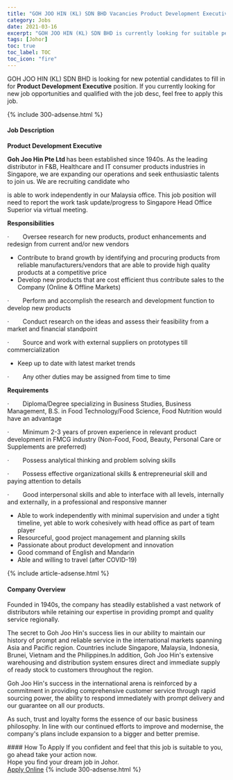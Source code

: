 ```yaml
---
title: "GOH JOO HIN (KL) SDN BHD Vacancies Product Development Executive" 
category: Jobs 
date: 2021-03-16 
excerpt: "GOH JOO HIN (KL) SDN BHD is currently looking for suitable person to fill in the Product Development Executive which based in Johor" 
tags: [Johor] 
toc: true 
toc_label: TOC 
toc_icon: "fire" 
--- 
```


<p>GOH JOO HIN (KL) SDN BHD is looking for new potential candidates to fill in for <b>Product Development Executive</b> position. If you currently looking for new job opportunities and qualified with the job desc, feel free to apply this job.
</p>{% include 300-adsense.html %} 
<div><div><h4>Job Description</h4></div><div><div><span><div><p><strong>Product Development Executive</strong></p><p><strong>Goh Joo Hin Pte Ltd </strong>has been established since 1940s.&#160;As the leading distributor in F&amp;B, Healthcare and IT consumer products industries in Singapore, we are expanding our operations and seek enthusiastic talents to join us. We are recruiting candidate who</p><p>is able to work independently in our Malaysia office. This job position will need to report the work task update/progress to Singapore Head Office Superior via virtual meeting.</p><p><strong>Responsibilities</strong></p><p>&#183;&#160;&#160;&#160;&#160;&#160;&#160;&#160;&#160;Oversee research for new products, product enhancements and redesign from current and/or new vendors</p><ul><li>Contribute to brand growth by identifying and procuring products from reliable manufacturers/vendors that are able to provide high quality products at a competitive price</li><li>Develop new products that are cost efficient thus contribute sales to the Company (Online &amp; Offline Markets)</li></ul><p>&#183;&#160;&#160;&#160;&#160;&#160;&#160;&#160;&#160;Perform and accomplish the research and development function to develop new products</p><p>&#183;&#160;&#160;&#160;&#160;&#160;&#160;&#160;&#160;Conduct research on the ideas and assess their feasibility from a market and financial standpoint</p><p>&#183;&#160;&#160;&#160;&#160;&#160;&#160;&#160;&#160;Source and work with external suppliers on prototypes till commercialization</p><ul><li>Keep up to date with latest market trends</li></ul><p>&#183;&#160;&#160;&#160;&#160;&#160;&#160;&#160;&#160;Any other duties may be assigned from time to time</p><p><strong>Requirements</strong></p><p>&#183;&#160;&#160;&#160;&#160;&#160;&#160;&#160;&#160;Diploma/Degree specializing in Business Studies, Business Management, B.S. in Food Technology/Food Science, Food Nutrition would have an advantage&#160;</p><p>&#183;&#160;&#160;&#160;&#160;&#160;&#160;&#160;&#160;Minimum 2-3 years of proven experience in relevant product development in FMCG industry (Non-Food, Food, Beauty,&#160;Personal Care or Supplements are preferred)&#160;</p><p>&#183;&#160;&#160;&#160;&#160;&#160;&#160;&#160;&#160;Possess&#160;analytical thinking and problem solving skills&#160;</p><p>&#183;&#160;&#160;&#160;&#160;&#160;&#160;&#160;&#160;Possess effective organizational skills &amp; entrepreneurial skill and paying attention to details&#160;</p><p>&#183;&#160;&#160;&#160;&#160;&#160;&#160;&#160;&#160;Good interpersonal skills and able to interface with all levels, internally and externally, in a professional and responsive manner</p><ul><li>Able to work independently with minimal supervision and under a tight timeline, yet able to work cohesively with head office as part of team player</li><li>Resourceful, good project management and planning skills</li><li>Passionate about product development and innovation</li><li>Good command of English and Mandarin</li><li>Able and willing to travel (after COVID-19)</li></ul></div></span></div></div></div> 
{% include article-adsense.html %} 
<div><div><h4>Company Overview</h4></div><div><div><span><div><p>Founded in 1940s, the company has steadily established a vast network of distributors while retaining our expertise in providing prompt and quality service regionally.</p><p>The secret to Goh Joo Hin's success lies in our ability to maintain our history of prompt and reliable service in the international markets spanning Asia and Pacific region. Countries include Singapore, Malaysia, Indonesia, Brunei, Vietnam and the Philippines.In addition, Goh Joo Hin's extensive warehousing and distribution system ensures direct and immediate supply of ready stock to customers throughout the region.</p><p>Goh Joo Hin's success in the international arena is reinforced by a commitment in providing comprehensive customer service through rapid sourcing power, the ability to respond immediately with prompt delivery and our guarantee on all our products.</p><p>As such, trust and loyalty forms the essence of our basic business philosophy. In line with our continued efforts to improve and modernise, the company's plans include expansion to a bigger and better premise.</p></div></span></div></div></div> 
#### How To Apply 
If you confident and feel that this job is suitable to you, go ahead take your action now. <br/> 
Hope you find your dream job in Johor. <br/> 
<a href="https://www.jobstreet.com.my/en/job/product-development-executive-4507505?jobId=jobstreet-my-job-4507505&" class="btn btn--info" target="_blank" rel="nofollow noopenner">Apply Online</a> 
{% include 300-adsense.html %} 